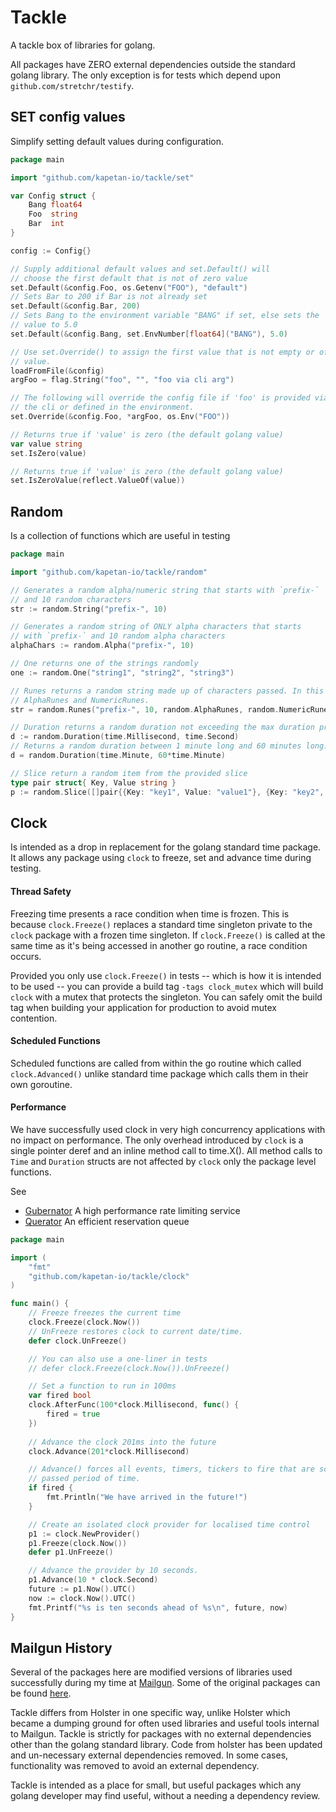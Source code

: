 # Tackle
A tackle box of libraries for golang.

All packages have ZERO external dependencies outside the standard golang library. The only exception is for tests
which depend upon `github.com/stretchr/testify`.

## SET config values
Simplify setting default values during configuration.
```go
package main

import "github.com/kapetan-io/tackle/set"

var Config struct {
    Bang float64
    Foo  string
    Bar  int
}

config := Config{}

// Supply additional default values and set.Default() will
// choose the first default that is not of zero value
set.Default(&config.Foo, os.Getenv("FOO"), "default")
// Sets Bar to 200 if Bar is not already set
set.Default(&config.Bar, 200)
// Sets Bang to the environment variable "BANG" if set, else sets the
// value to 5.0
set.Default(&config.Bang, set.EnvNumber[float64]("BANG"), 5.0)

// Use set.Override() to assign the first value that is not empty or of zero
// value. 
loadFromFile(&config)
argFoo = flag.String("foo", "", "foo via cli arg")

// The following will override the config file if 'foo' is provided via
// the cli or defined in the environment.
set.Override(&config.Foo, *argFoo, os.Env("FOO"))

// Returns true if 'value' is zero (the default golang value)
var value string
set.IsZero(value)

// Returns true if 'value' is zero (the default golang value)
set.IsZeroValue(reflect.ValueOf(value))
```

## Random 
Is a collection of functions which are useful in testing
```go
package main

import "github.com/kapetan-io/tackle/random"

// Generates a random alpha/numeric string that starts with `prefix-`
// and 10 random characters
str := random.String("prefix-", 10)

// Generates a random string of ONLY alpha characters that starts 
// with `prefix-` and 10 random alpha characters
alphaChars := random.Alpha("prefix-", 10)

// One returns one of the strings randomly
one := random.One("string1", "string2", "string3")

// Runes returns a random string made up of characters passed. In this case, uses the
// AlphaRunes and NumericRunes.
str = random.Runes("prefix-", 10, random.AlphaRunes, random.NumericRunes)

// Duration returns a random duration not exceeding the max duration provided
d := random.Duration(time.Millisecond, time.Second)
// Returns a random duration between 1 minute long and 60 minutes long.
d = random.Duration(time.Minute, 60*time.Minute)

// Slice return a random item from the provided slice
type pair struct{ Key, Value string }
p := random.Slice([]pair{{Key: "key1", Value: "value1"}, {Key: "key2", Value: "value2"}})
```

## Clock
Is intended as a drop in replacement for the golang standard time package. It allows any package using `clock` to 
freeze, set and advance time during testing. 

#### Thread Safety
Freezing time presents a race condition when time is frozen. This is because `clock.Freeze()` replaces a standard
time singleton private to the `clock` package with a frozen time singleton. If `clock.Freeze()` is called at the
same time as it's being accessed in another go routine, a race condition occurs.

Provided you only use `clock.Freeze()`  in tests -- which is how it is intended to be used -- you can provide a build 
tag `-tags clock_mutex` which will build `clock` with a mutex that protects the singleton. You can safely omit the 
build tag when building your application for production to avoid mutex contention.

#### Scheduled Functions
Scheduled functions are called from within the go routine which called `clock.Advanced()` unlike standard time package
which calls them in their own goroutine.

#### Performance
We have successfully used clock in very high concurrency applications with no impact on performance. The only overhead
introduced by `clock` is a single pointer deref and an inline method call to time.X(). All method calls to `Time`
and `Duration` structs are not affected by `clock` only the package level functions.

See
* [Gubernator](https://github.com/gubernator-io/gubernator) A high performance rate limiting service
* [Querator](https://github.com/kapetan.io/gubernator) An efficient reservation queue

```go
package main

import (
    "fmt"
	"github.com/kapetan-io/tackle/clock"
)

func main() {
    // Freeze freezes the current time
    clock.Freeze(clock.Now())
    // UnFreeze restores clock to current date/time.
    defer clock.UnFreeze()

    // You can also use a one-liner in tests
    // defer clock.Freeze(clock.Now()).UnFreeze()

    // Set a function to run in 100ms
    var fired bool
    clock.AfterFunc(100*clock.Millisecond, func() {
        fired = true
    })
       
    // Advance the clock 201ms into the future
    clock.Advance(201*clock.Millisecond)

    // Advance() forces all events, timers, tickers to fire that are scheduled for the
    // passed period of time.
    if fired {
        fmt.Println("We have arrived in the future!")
    }

    // Create an isolated clock provider for localised time control
    p1 := clock.NewProvider()
    p1.Freeze(clock.Now())
    defer p1.UnFreeze()

	// Advance the provider by 10 seconds.
    p1.Advance(10 * clock.Second)
    future := p1.Now().UTC()
    now := clock.Now().UTC()
    fmt.Printf("%s is ten seconds ahead of %s\n", future, now)
}
```

## Mailgun History
Several of the packages here are modified versions of libraries used successfully during my time at [Mailgun](https://github.com/mailgun).
Some of the original packages can be found [here](https://github.com/mailgun/holster). 

Tackle differs from Holster in one specific way, unlike Holster which became a dumping ground for often used libraries and useful 
tools internal to Mailgun. Tackle is strictly for packages with no external dependencies other than the golang standard library. 
Code from holster has been updated and un-necessary external dependencies removed. In some cases, functionality was removed to avoid
an external dependency. 

Tackle is intended as a place for small, but useful packages which any golang developer may find useful, without a needing a 
dependency review.